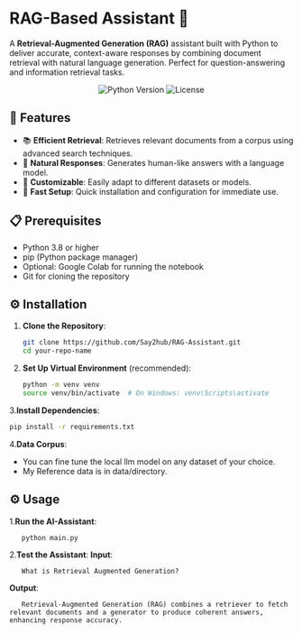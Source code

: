 # RAG-Based Assistant 🤖

A **Retrieval-Augmented Generation (RAG)** assistant built with Python to deliver accurate, context-aware responses by combining document retrieval with natural language generation. Perfect for question-answering and information retrieval tasks.

<p align="center">
  <img src="https://img.shields.io/badge/Python-3.8+-blue.svg" alt="Python Version">
  <img src="https://img.shields.io/badge/License-MIT-green.svg" alt="License">
</p>

## 🌟 Features
- 📚 **Efficient Retrieval**: Retrieves relevant documents from a corpus using advanced search techniques.
- 💬 **Natural Responses**: Generates human-like answers with a language model.
- 🔧 **Customizable**: Easily adapt to different datasets or models.
- 🚀 **Fast Setup**: Quick installation and configuration for immediate use.

## 📋 Prerequisites
- Python 3.8 or higher
- pip (Python package manager)
- Optional: Google Colab for running the notebook
- Git for cloning the repository

## ⚙️ Installation
1. **Clone the Repository**:
   ```bash
   git clone https://github.com/Say2hub/RAG-Assistant.git
   cd your-repo-name

2. **Set Up Virtual Environment** (recommended):
   ```bash
   python -m venv venv
   source venv/bin/activate  # On Windows: venv\Scripts\activate
3.**Install Dependencies**:
   ```bash
   pip install -r requirements.txt
```
4.**Data Corpus**:
- You can fine tune the local llm model on any dataset of your choice.
- My Reference data is in data/directory.

## ⚙️ Usage
1.**Run the AI-Assistant**:
```bash
   python main.py
```
2.**Test the Assistant**:
**Input**:
```plaintext
   What is Retrieval Augmented Generation?
```
**Output**:
```plaintext
   Retrieval-Augmented Generation (RAG) combines a retriever to fetch relevant documents and a generator to produce coherent answers, enhancing response accuracy.
```


   


